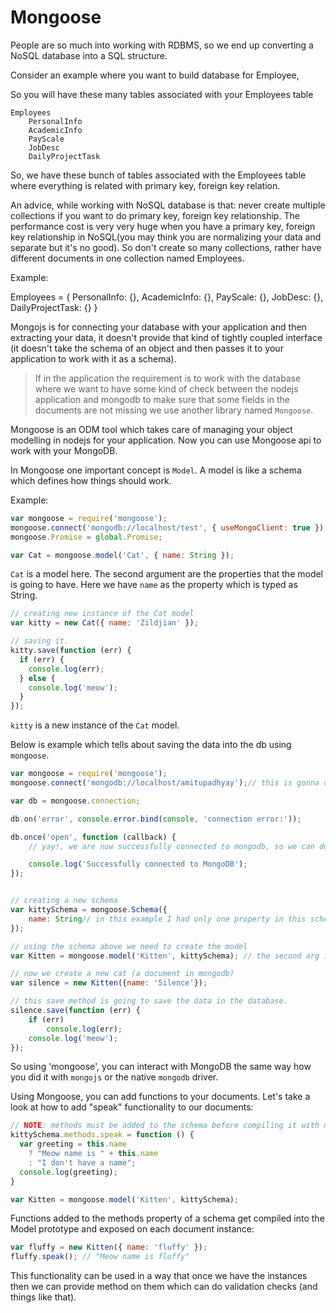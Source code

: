 # Mongoose

People are so much into working with RDBMS, so we end up converting a NoSQL database into a SQL structure.

Consider an example where you want to build database for Employee,

So you will have these many tables associated with your Employees table
```
Employees
    PersonalInfo
    AcademicInfo
    PayScale
    JobDesc
    DailyProjectTask
```

So, we have these bunch of tables associated with the Employees table where everything is related with primary key, foreign key relation.

An advice, while working with NoSQL database is that: never create multiple collections if you want to do primary key, foreign key relationship. The performance cost is very very huge when you have a primary key, foreign key relationship in NoSQL(you may think you are normalizing your data and separate but it's no good). So don't create so many collections, rather have different documents in one collection named Employees.

Example:

Employees = {
    PersonalInfo: {},
    AcademicInfo: {},
    PayScale: {},
    JobDesc: {},
    DailyProjectTask: {}
}

Mongojs is for connecting your database with your application and then extracting your data, it doesn't provide that kind of tightly coupled interface (it doesn't take the schema of an object and then passes it to your application to work with it as a schema).

> If in the application the requirement is to work with the database where we want to have some kind of check between the nodejs application and mongodb to make sure that some fields in the documents are not missing we use another library named `Mongoose`.

Mongoose is an ODM tool which takes care of managing your object modelling in nodejs for your application. Now you can use Mongoose api to work with your MongoDB.

In Mongoose one important concept is `Model`. A model is like a schema which defines how things should work.

Example:

```js
var mongoose = require('mongoose');
mongoose.connect('mongodb://localhost/test', { useMongoClient: true });
mongoose.Promise = global.Promise;

var Cat = mongoose.model('Cat', { name: String });
```

`Cat` is a model here. The second argument are the properties that the model is going to have. Here we have `name` as the property which is typed as String.

```js
// creating new instance of the Cat model
var kitty = new Cat({ name: 'Zildjian' });

// saving it.
kitty.save(function (err) {
  if (err) {
    console.log(err);
  } else {
    console.log('meow');
  }
});
```

`kitty` is a new instance of the `Cat` model.

Below is example which tells about saving the data into the db using `mongoose`.

```js
var mongoose = require('mongoose');
mongoose.connect('mongodb://localhost/amitupadhyay');// this is gonna connect to given instance of mongodb

var db = mongoose.connection;

db.on('error', console.error.bind(console, 'connection error:'));

db.once('open', function (callback) {
    // yay!, we are now successfully connected to mongodb, so we can do all the initialization stuffs here.

    console.log('Successfully connected to MongoDB');
});


// creating a new schema
var kittySchema = mongoose.Schema({
    name: String// in this example I had only one property in this schema but we can have more for some other examples.
});

// using the schema above we need to create the model
var Kitten = mongoose.model('Kitten', kittySchema); // the second arg is the schema name.

// now we create a new cat (a document in mongodb)
var silence = new Kitten({name: 'Silence'});

// this save method is going to save the data in the database.
silence.save(function (err) {
    if (err)
        console.log(err);
    console.log('meow');
});
```

So using 'mongoose', you can interact with MongoDB the same way how you did it with `mongojs` or the native `mongodb` driver.

Using Mongoose, you can add functions to your documents. Let's take a look at how to add "speak" functionality to our documents:

```js
// NOTE: methods must be added to the schema before compiling it with mongoose.model()
kittySchema.methods.speak = function () {
  var greeting = this.name
    ? "Meow name is " + this.name
    : "I don't have a name";
  console.log(greeting);
}

var Kitten = mongoose.model('Kitten', kittySchema);
```
Functions added to the methods property of a schema get compiled into the Model prototype and exposed on each document instance:
```js
var fluffy = new Kitten({ name: 'fluffy' });
fluffy.speak(); // "Meow name is fluffy"
```

This functionality can be used in a way that once we have the instances then we can provide method on them which can do validation checks (and things like that).
